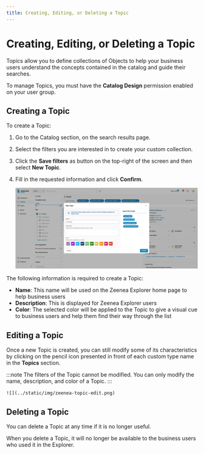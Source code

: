 ```yaml
---
title: Creating, Editing, or Deleting a Topic
---
```


# Creating, Editing, or Deleting a Topic

Topics allow you to define collections of Objects to help your business users understand the concepts contained in the catalog and guide their searches.

To manage Topics, you must have the **Catalog Design** permission enabled on your user group.

## Creating a Topic

To create a Topic:

1. Go to the Catalog section, on the search results page.
2. Select the filters you are interested in to create your custom collection.
3. Click the **Save filters** as button on the top-right of the screen and then select **New Topic**.
4. Fill in the requested information and click **Confirm**. 

    ![](../static/img/zeenea-topic-new.png)

The following information is required to create a Topic:

* **Name**: This name will be used on the Zeenea Explorer home page to help business users
* **Description**: This is displayed for Zeenea Explorer users
* **Color**: The selected color will be applied to the Topic to give a visual cue to business users and help them find their way through the list

## Editing a Topic
Once a new Topic is created, you can still modify some of its characteristics by clicking on the pencil icon presented in front of each custom type name in the **Topics** section.

:::note
The filters of the Topic cannot be modified. You can only modify the name, description, and color of a Topic.
:::

    ![](../static/img/zeenea-topic-edit.png)

## Deleting a Topic

You can delete a Topic at any time if it is no longer useful. 

When you delete a Topic, it will no longer be available to the business users who used it in the Explorer.
